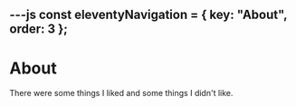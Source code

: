 ---js
const eleventyNavigation = {
	key: "About",
	order: 3
};
---
# About

There were some things I liked and some things I didn't like.
